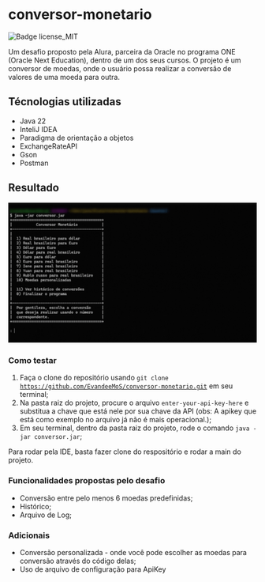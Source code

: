 # conversor-monetario
![Badge license_MIT](https://img.shields.io/badge/license-MIT-81BF48)

Um desafio proposto pela Alura, parceira da Oracle no programa ONE (Oracle Next Education), dentro de um dos seus cursos. 
O projeto é um conversor de moedas, onde o usuário possa realizar a conversão de valores de uma moeda para outra.

## Técnologias utilizadas
- Java 22
- InteliJ IDEA
- Paradigma de orientação a objetos
- ExchangeRateAPI
- Gson
- Postman

## Resultado
<img width=680 src="https://github.com/EvandeeMoS/conversor-monetario/blob/master/preview.gif">

### Como testar
1. Faça o clone do repositório usando <code>git clone https://github.com/EvandeeMoS/conversor-monetario.git</code> em seu terminal;
2. Na pasta raiz do projeto, procure o arquivo <code>enter-your-api-key-here</code> e substitua a chave que está nele por sua chave da API (obs: A apikey que está como exemplo no arquivo já não é mais operacional.);
3. Em seu terminal, dentro da pasta raiz do projeto, rode o comando <code>java -jar conversor.jar</code>;

Para rodar pela IDE, basta fazer clone do respositório e rodar a main do projeto.

### Funcionalidades propostas pelo desafio
- Conversão entre pelo menos 6 moedas predefinidas;
- Histórico;
- Arquivo de Log;

### Adicionais
- Conversão personalizada - onde você pode escolher as moedas para conversão através do código delas;
- Uso de arquivo de configuração para ApiKey
